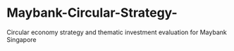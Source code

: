 # Maybank-Circular-Strategy-
Circular economy strategy and thematic investment evaluation for Maybank Singapore
